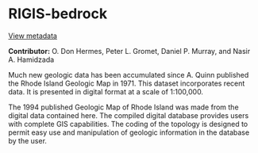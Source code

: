 # RIGIS-bedrock  
[View metadata](./bedrock/bedrock.txt)


**Contributor:** 
O. Don Hermes, Peter L. Gromet, Daniel P. Murray, and Nasir A. Hamidzada

Much new geologic data has been accumulated since A. Quinn published the Rhode Island Geologic Map in 1971. This dataset incorporates recent data.  It is presented in digital format at a scale of 1:100,000.

The 1994 published Geologic Map of Rhode Island was made from the digital data contained here. The compiled digital database provides users with complete GIS capabilities. The coding of the topology is designed to permit easy use and manipulation of geologic information in the database by the user.
